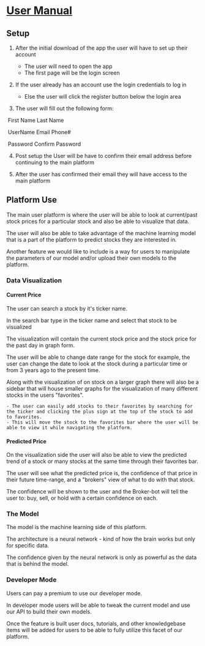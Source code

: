 # **<u>User Manual</u>**

## Setup

1) After the initial download of the app the user will have to set up their account

	- The user will need to open the app
	- The first page will be the login screen

2)  If the user already has an account use the login credentials to log in

	- Else the user will click the register button below the login area

3) The user will fill out the following form:

​	First Name	Last Name

​	UserName	Email	Phone#

​	Password	  Confirm Password

4) Post setup the User will be have to confirm their email address before continuing to the main platform

5) After the user has confirmed their email they will have access to the main platform

<Screenshots to be uploaded>

## **Platform Use**

The main user platform is where the user will be able to look at current/past stock prices for a particular stock and also be able to visualize that data.

The user will also be able to take advantage of the machine learning model that is a part of the platform to predict stocks they are interested in.

Another feature we would like to include is a way for users to manipulate the parameters of our model and/or upload their own models to the platform.



### Data Visualization

#### Current Price

The user can search a stock by it's ticker name.

In the search bar type in the ticker name and select that stock to be visualized

The visualization will contain the current stock price and the stock price for the past day in graph form.

The user will be able to change date range for the stock for example, the user can change the date to look at the stock during a particular time or from 3 years ago to the present time.

Along with the visualization of on stock on a larger graph there will also be a sidebar that will house smaller graphs for the visualization of many different stocks in the users "favorites". 

	- The user can easily add stocks to their favorites by searching for the ticker and clicking the plus sign at the top of the stock to add to favorites.
	- This will move the stock to the favorites bar where the user will be able to view it while navigating the platform.

#### **Predicted Price**

On the visualization side the user will also be able to view the predicted trend of a stock or many stocks at the same time through their favorites bar.

The user will see what the predicted price is, the confidence of that price in their future time-range, and a "brokers" view of what to do with that stock.

The confidence will be shown to the user and the Broker-bot will tell the user to: buy, sell, or hold with a certain confidence on each.



<Screenshots to be uploaded>

### **The Model**

The model is the machine learning side of this platform.

The architecture is a neural network - kind of how the brain works but only for specific data.

The confidence given by the neural network is only as powerful as the data that is behind the model.

### Developer Mode

Users can pay a premium to use our developer mode.

In developer mode users will be able to tweak the current model and use our API to build their own models.

Once the feature is built user docs, tutorials, and other knowledgebase items will be added for users to be able to fully utilize this facet of our platform.


